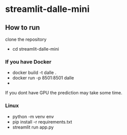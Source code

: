 # streamlit-dalle-mini

## How to run

clone the repository
- cd streamlit-dalle-mini

### If you have Docker

- docker build -t dalle .
- docker run -p 8501:8501 dalle
- 
If you dont have GPU the prediction may take some time.

### Linux

- python -m venv env
- pip install -r requirements.txt
- streamlit run app.py
